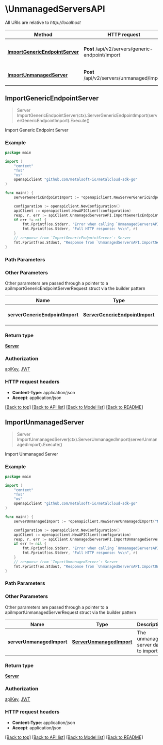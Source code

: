 # \UnmanagedServersAPI

All URIs are relative to *http://localhost*

Method | HTTP request | Description
------------- | ------------- | -------------
[**ImportGenericEndpointServer**](UnmanagedServersAPI.md#ImportGenericEndpointServer) | **Post** /api/v2/servers/generic-endpoint/import | Import Generic Endpoint Server
[**ImportUnmanagedServer**](UnmanagedServersAPI.md#ImportUnmanagedServer) | **Post** /api/v2/servers/unmanaged/import | Import Unmanaged Server



## ImportGenericEndpointServer

> Server ImportGenericEndpointServer(ctx).ServerGenericEndpointImport(serverGenericEndpointImport).Execute()

Import Generic Endpoint Server



### Example

```go
package main

import (
	"context"
	"fmt"
	"os"
	openapiclient "github.com/metalsoft-io/metalcloud-sdk-go"
)

func main() {
	serverGenericEndpointImport := *openapiclient.NewServerGenericEndpointImport("ManagementAddress_example", float32(123), float32(123), false, []openapiclient.ServerUnmanagedImportInternalInterface{*openapiclient.NewServerUnmanagedImportInternalInterface("ServerInterfaceMacAddress_example", "IdentifierString_example", "NetworkEquipmentInterfaceIdentifierString_example")}) // ServerGenericEndpointImport | The server data to import

	configuration := openapiclient.NewConfiguration()
	apiClient := openapiclient.NewAPIClient(configuration)
	resp, r, err := apiClient.UnmanagedServersAPI.ImportGenericEndpointServer(context.Background()).ServerGenericEndpointImport(serverGenericEndpointImport).Execute()
	if err != nil {
		fmt.Fprintf(os.Stderr, "Error when calling `UnmanagedServersAPI.ImportGenericEndpointServer``: %v\n", err)
		fmt.Fprintf(os.Stderr, "Full HTTP response: %v\n", r)
	}
	// response from `ImportGenericEndpointServer`: Server
	fmt.Fprintf(os.Stdout, "Response from `UnmanagedServersAPI.ImportGenericEndpointServer`: %v\n", resp)
}
```

### Path Parameters



### Other Parameters

Other parameters are passed through a pointer to a apiImportGenericEndpointServerRequest struct via the builder pattern


Name | Type | Description  | Notes
------------- | ------------- | ------------- | -------------
 **serverGenericEndpointImport** | [**ServerGenericEndpointImport**](ServerGenericEndpointImport.md) | The server data to import | 

### Return type

[**Server**](Server.md)

### Authorization

[apiKey](../README.md#apiKey), [JWT](../README.md#JWT)

### HTTP request headers

- **Content-Type**: application/json
- **Accept**: application/json

[[Back to top]](#) [[Back to API list]](../README.md#documentation-for-api-endpoints)
[[Back to Model list]](../README.md#documentation-for-models)
[[Back to README]](../README.md)


## ImportUnmanagedServer

> Server ImportUnmanagedServer(ctx).ServerUnmanagedImport(serverUnmanagedImport).Execute()

Import Unmanaged Server



### Example

```go
package main

import (
	"context"
	"fmt"
	"os"
	openapiclient "github.com/metalsoft-io/metalcloud-sdk-go"
)

func main() {
	serverUnmanagedImport := *openapiclient.NewServerUnmanagedImport("ManagementAddress_example", float32(123), float32(123), false, []openapiclient.ServerUnmanagedImportInternalInterface{*openapiclient.NewServerUnmanagedImportInternalInterface("ServerInterfaceMacAddress_example", "IdentifierString_example", "NetworkEquipmentInterfaceIdentifierString_example")}) // ServerUnmanagedImport | The unmanaged server data to import

	configuration := openapiclient.NewConfiguration()
	apiClient := openapiclient.NewAPIClient(configuration)
	resp, r, err := apiClient.UnmanagedServersAPI.ImportUnmanagedServer(context.Background()).ServerUnmanagedImport(serverUnmanagedImport).Execute()
	if err != nil {
		fmt.Fprintf(os.Stderr, "Error when calling `UnmanagedServersAPI.ImportUnmanagedServer``: %v\n", err)
		fmt.Fprintf(os.Stderr, "Full HTTP response: %v\n", r)
	}
	// response from `ImportUnmanagedServer`: Server
	fmt.Fprintf(os.Stdout, "Response from `UnmanagedServersAPI.ImportUnmanagedServer`: %v\n", resp)
}
```

### Path Parameters



### Other Parameters

Other parameters are passed through a pointer to a apiImportUnmanagedServerRequest struct via the builder pattern


Name | Type | Description  | Notes
------------- | ------------- | ------------- | -------------
 **serverUnmanagedImport** | [**ServerUnmanagedImport**](ServerUnmanagedImport.md) | The unmanaged server data to import | 

### Return type

[**Server**](Server.md)

### Authorization

[apiKey](../README.md#apiKey), [JWT](../README.md#JWT)

### HTTP request headers

- **Content-Type**: application/json
- **Accept**: application/json

[[Back to top]](#) [[Back to API list]](../README.md#documentation-for-api-endpoints)
[[Back to Model list]](../README.md#documentation-for-models)
[[Back to README]](../README.md)

